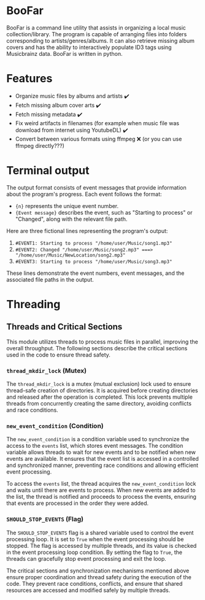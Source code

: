 # BooFar
BooFar is a command line utility that assists in organizing a local music collection/library. The program is capable of arranging files into folders corresponding to artists/genres/albums. It can also retrieve missing album covers and has the ability to interactively populate ID3 tags using Musicbrainz data. BooFar is written in python.
# Features
- Organize music files by albums and artists ✔️
- Fetch missing album cover arts ✔️
- Fetch missing metadata ✔️
- Fix weird artifacts in filenames (for example when music file was download from internet using YoutubeDL) ✔️
- Convert between various formats using ffmpeg ❌ (or you can use ffmpeg directly???)

# Terminal output
The output format consists of event messages that provide information about the program's progress. Each event follows the format:

- `{n}` represents the unique event number.
- `{Event message}` describes the event, such as "Starting to process" or "Changed", along with the relevant file path.

Here are three fictional lines representing the program's output:

1. `#EVENT1: Starting to process "/home/user/Music/song1.mp3"`
2. `#EVENT2: Changed "/home/user/Music/song2.mp3" ===> "/home/user/Music/NewLocation/song2.mp3"`
3. `#EVENT3: Starting to process "/home/user/Music/song3.mp3"`

These lines demonstrate the event numbers, event messages, and the associated file paths in the output.

# Threading
## Threads and Critical Sections

This module utilizes threads to process music files in parallel, improving the overall throughput. The following sections describe the critical sections used in the code to ensure thread safety.

### `thread_mkdir_lock` (Mutex)

The `thread_mkdir_lock` is a mutex (mutual exclusion) lock used to ensure thread-safe creation of directories. It is acquired before creating directories and released after the operation is completed. This lock prevents multiple threads from concurrently creating the same directory, avoiding conflicts and race conditions.

### `new_event_condition` (Condition)

The `new_event_condition` is a condition variable used to synchronize the access to the `events` list, which stores event messages. The condition variable allows threads to wait for new events and to be notified when new events are available. It ensures that the event list is accessed in a controlled and synchronized manner, preventing race conditions and allowing efficient event processing.

To access the `events` list, the thread acquires the `new_event_condition` lock and waits until there are events to process. When new events are added to the list, the thread is notified and proceeds to process the events, ensuring that events are processed in the order they were added.

### `SHOULD_STOP_EVENTS` (Flag)

The `SHOULD_STOP_EVENTS` flag is a shared variable used to control the event processing loop. It is set to `True` when the event processing should be stopped. The flag is accessed by multiple threads, and its value is checked in the event processing loop condition. By setting the flag to `True`, the threads can gracefully stop event processing and exit the loop.

The critical sections and synchronization mechanisms mentioned above ensure proper coordination and thread safety during the execution of the code. They prevent race conditions, conflicts, and ensure that shared resources are accessed and modified safely by multiple threads.
